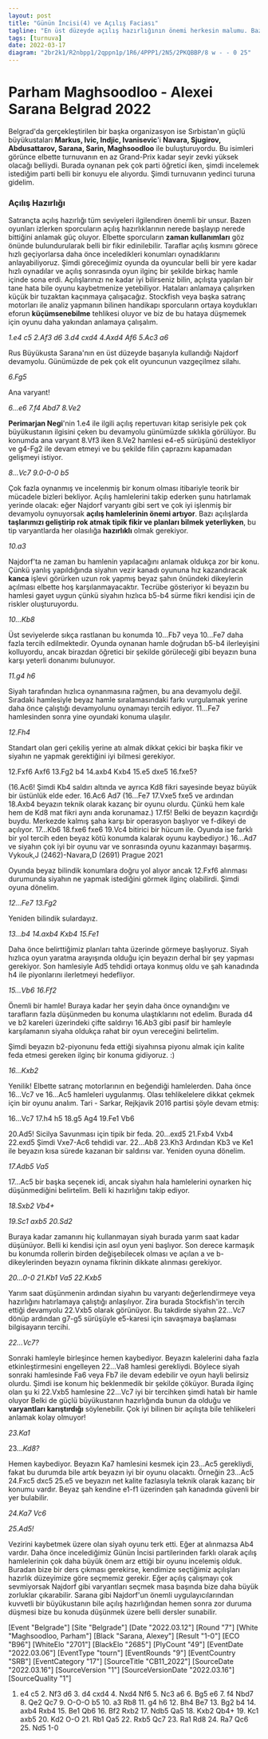 ```yaml
---
layout: post
title: "Günün İncisi(4) ve Açılış Faciası"
tagline: "En üst düzeyde açılış hazırlığının önemi herkesin malumu. Bazı açılışlar var ki, tek bir kötü hamle bile harika bir hazırlığı berbat edebilir. 2022 Fide Grand-Prix ikinci ayağı Belgrad'da oynanırken aynı yerde bir başka turnuva daha oynanmaktaydı. Sırbistan'ın en güçlü oyuncuları için organize edilen bu turnuva en az Grand-Prix kadar ilgi çekiciydi."
tags: [turnuva]
date: 2022-03-17
diagram: "2br2k1/R2nbpp1/2qppn1p/1R6/4PPP1/2N5/2PKQBBP/8 w - - 0 25"
---
```


# Parham Maghsoodloo - Alexei Sarana Belgrad 2022

Belgrad'da gerçekleştirilen bir başka organizasyon ise Sırbistan'ın güçlü büyükustaları **Markus, Ivic, Indjic, Ivanisevic**'i **Navara, Sjugirov, Abdusattarov, Sarana, Sarin, Maghsoodloo** ile buluşturuyordu. Bu isimleri görünce elbette turnuvanın en az Grand-Prix kadar seyir zevki yüksek olacağı belliydi. Burada oynanan pek çok parti öğretici iken, şimdi incelemek istediğim parti belli bir konuyu ele alıyordu. Şimdi turnuvanın yedinci turuna gidelim.

### **Açılış Hazırlığı**

Satrançta açılış hazırlığı tüm seviyeleri ilgilendiren önemli bir unsur. Bazen oyunları izlerken sporcuların açılış hazırlıklarının nerede başlayıp nerede bittiğini anlamak güç oluyor. Elbette sporcuların **zaman kullanımları** göz önünde bulundurularak belli bir fikir edinilebilir. Taraflar açılış kısmını görece hızlı geçiyorlarsa daha önce inceledikleri konumları oynadıklarını anlayabiliyoruz.
Şimdi göreceğimiz oyunda da oyuncular belli bir yere kadar hızlı oynadılar ve açılış sonrasında oyun ilginç bir şekilde birkaç hamle içinde sona erdi. Açılışlarınızı ne kadar iyi bilirseniz bilin, açılışta yapılan bir tane hata bile oyunu kaybetmenize yetebiliyor. Hataları anlamaya çalışırken küçük bir tuzaktan kaçınmaya çalışacağız. Stockfish veya başka satranç motorları ile analiz yapmanın bilinen handikapı sporcuların ortaya koydukları eforun **küçümsenebilme** tehlikesi oluyor ve biz de bu hataya düşmemek için oyunu daha yakından anlamaya çalışalım.

_1.e4 c5 2.Af3 d6 3.d4 cxd4 4.Axd4 Af6 5.Ac3 a6_

Rus Büyükusta Sarana'nın en üst düzeyde başarıyla kullandığı Najdorf devamyolu. Günümüzde de pek çok elit oyuncunun vazgeçilmez silahı.

<div class="cbdiagram"
data-size="400"
data-fen="rnbqkb1r/1p2pppp/p2p1n2/8/3NP3/2N5/PPP2PPP/R1BQKB1R w KQkq - 0 6"
data-buttons="0"
data-legend="Sicilya Savunması Najdorf Varyantı">
</div>

_6.Fg5_

Ana varyant!

_6...e6 7.f4 Abd7 8.Ve2_

<div class="cbdiagram"
data-size="400"
data-fen="r1bqkb1r/1p1n1ppp/p2ppn2/6B1/3NPP2/2N5/PPP1Q1PP/R3KB1R b KQkq - 0 8"
data-buttons="0"
data-legend="8.Ve2 sonrası konum">
</div>

**Perimarjan Negi**'nin 1.e4 ile ilgili açılış repertuvarı kitap serisiyle pek çok büyükustanın ilgisini çeken bu devamyolu günümüzde sıklıkla görülüyor. Bu konumda ana varyant 8.Vf3 iken 8.Ve2 hamlesi e4-e5 sürüşünü destekliyor ve g4-Fg2 ile devam etmeyi ve bu şekilde filin çaprazını kapamadan gelişmeyi istiyor.

_8...Vc7 9.0-0-0 b5_

<div class="cbdiagram"
data-size="400"
data-fen="r1b1kb1r/2qn1ppp/p2ppn2/1p4B1/3NPP2/2N5/PPP1Q1PP/2KR1B1R w kq - 0 10"
data-buttons="0"
data-legend="9...b5 sonrası konum">
</div>

Çok fazla oynanmış ve incelenmiş bir konum olması itibariyle teorik bir mücadele bizleri bekliyor. Açılış hamlelerini takip ederken şunu hatırlamak yerinde olacak: eğer Najdorf varyantı gibi sert ve çok iyi işlenmiş bir devamyolu oynuyorsak **açılış hamlelerinin önemi artıyor**. Bazı açılışlarda **taşlarımızı geliştirip rok atmak tipik fikir ve planları bilmek yeterliyken**, bu tip varyantlarda her olasılığa **hazırlıklı** olmak gerekiyor.

_10.a3_

Najdorf'ta ne zaman bu hamlenin yapılacağını anlamak oldukça zor bir konu. Çünkü yanlış yapıldığında siyahın vezir kanadı oyununa hız kazandıracak **kanca** işlevi görürken uzun rok yapmış beyaz şahın önündeki dikeylerin açılması elbette hoş karşılanmayacaktır. Tecrübe gösteriyor ki beyazın bu hamlesi gayet uygun çünkü siyahın hızlıca b5-b4 sürme fikri kendisi için de riskler oluşturuyordu.

_10...Kb8_


<div class="cbdiagram"
data-size="400"
data-fen="1rb1kb1r/2qn1ppp/p2ppn2/1p4B1/3NPP2/P1N5/1PP1Q1PP/2KR1B1R w k - 0 11"
data-buttons="0"
data-legend="10...Kb8 sonrası konum">
</div>

Üst seviyelerde sıkça rastlanan bu konumda 10...Fb7 veya 10...Fe7 daha fazla tercih edilmektedir. Oyunda oynanan hamle doğrudan b5-b4 ilerleyişini kolluyordu, ancak birazdan öğretici bir şekilde görüleceği gibi beyazın buna karşı yeterli donanımı bulunuyor.

_11.g4 h6_

Siyah tarafından hızlıca oynanmasına rağmen, bu ana devamyolu değil. Sıradaki hamlesiyle beyaz hamle sıralamasındaki farkı vurgulamak yerine daha önce çalıştığı devamyolunu oynamayı tercih ediyor. 11...Fe7 hamlesinden sonra yine oyundaki konuma ulaşılır.

_12.Fh4_

Standart olan geri çekiliş yerine atı almak dikkat çekici bir başka fikir ve siyahın ne yapmak gerektiğini iyi bilmesi gerekiyor.

12.Fxf6 Axf6 13.Fg2 b4 14.axb4 Kxb4 15.e5 dxe5 16.fxe5?

<div class="cbdiagram"
data-size="400"
data-fen="2b1kb1r/2q2pp1/p3pn1p/4p3/1r1N1PP1/2N5/1PP1Q1BP/2KR3R w k - 0 16"
data-buttons="0"
data-legend="Analiz diyagramı: 16.fxe5 sonrası konum">
</div>

(16.Ac6! Şimdi Kb4 saldırı altında ve ayrıca Kd8 fikri sayesinde beyaz büyük bir üstünlük elde eder. 16.Ac6 Ad7 (16...Fe7 17.Vxe5 fxe5 ve ardından 18.Axb4 beyazın teknik olarak kazanç bir oyunu olurdu. Çünkü hem kale hem de Kd8 mat fikri aynı anda korunamaz.) 17.f5! Belki de beyazın kaçırdığı buydu. Merkezde kalmış şaha karşı bir operasyon başlıyor ve f-dikeyi de açılıyor. 17...Kb6 18.fxe6 fxe6 19.Vc4 bitirici bir hücum ile. Oyunda ise farklı bir yol tercih eden beyaz kötü konumda kalarak oyunu kaybediyor.) 16...Ad7 ve siyahın çok iyi bir oyunu var ve sonrasında oyunu kazanmayı başarmış. Vykouk,J (2462)-Navara,D (2691) Prague 2021

Oyunda beyaz bilindik konumlara doğru yol alıyor ancak 12.Fxf6 alınması durumunda siyahın ne yapmak istediğini görmek ilginç olabilirdi. Şimdi oyuna dönelim.

<div class="cbdiagram"
data-size="400"
data-fen="1rb1kb1r/2qn1pp1/p2ppn1p/1p6/3NPPPB/P1N5/1PP1Q2P/2KR1B1R b k - 0 12"
data-buttons="0"
data-legend="11.Fh4 sonrası konum">
</div>

_12...Fe7 13.Fg2_

Yeniden bilindik sulardayız.

<div class="cbdiagram"
data-size="400"
data-fen="1rb1k2r/2qnbpp1/p2ppn1p/1p6/3NPPPB/P1N5/1PP1Q1BP/2KR3R b k - 0 13"
data-buttons="0"
data-legend="13.Fg2 sonrası konum">
</div>

_13...b4 14.axb4 Kxb4 15.Fe1_

Daha önce belirttiğimiz planları tahta üzerinde görmeye başlıyoruz. Siyah hızlıca oyun yaratma arayışında olduğu için beyazın derhal bir şey yapması gerekiyor. Son hamlesiyle Ad5 tehdidi ortaya konmuş oldu ve şah kanadında h4 ile piyonlarını ilerletmeyi hedefliyor.

<div class="cbdiagram"
data-size="400"
data-fen="2b1k2r/2qnbpp1/p2ppn1p/8/1r1NPPP1/2N5/1PP1Q1BP/2KRB2R b k - 0 15"
data-buttons="0"
data-legend="15.Fe1 sonrası konum">
</div>

_15...Vb6 16.Ff2_

Önemli bir hamle! Buraya kadar her şeyin daha önce oynandığını ve tarafların fazla düşünmeden bu konuma ulaştıklarını not edelim. Burada d4 ve b2 kareleri üzerindeki çifte saldırıyı 16.Ab3 gibi pasif bir hamleyle karşılamanın siyaha oldukça rahat bir oyun vereceğini belirtelim.

<div class="cbdiagram"
data-size="400"
data-fen="2b1k2r/3nbpp1/pq1ppn1p/8/1r1NPPP1/2N5/1PP1QBBP/2KR3R b k - 0 16
"
data-buttons="0"
data-legend="16.Ff2 sonrası konum">
</div>

Şimdi beyazın b2-piyonunu feda ettiği siyahınsa piyonu almak için kalite feda etmesi gereken ilginç bir konuma gidiyoruz. :)

_16...Kxb2_

Yenilik!  Elbette satranç motorlarının en beğendiği hamlelerden. Daha önce 16...Vc7 ve 16...Ac5 hamleleri uygulanmış. Olası tehlikelelere dikkat çekmek için bir oyunu analım. Tari - Sarkar, Rejkjavik 2016 partisi şöyle devam etmiş:

16...Vc7 17.h4 h5 18.g5 Ag4 19.Fe1 Vb6

<div class="cbdiagram"
data-size="400"
data-fen="2b1k2r/3nbpp1/pq1pp3/6Pp/1r1NPPnP/2N5/1PP1Q1B1/2KRB2R w k - 0 20"
data-buttons="0"
data-legend="Analiz diyagramı 19...Vb6 sonrası konum">
</div>

20.Ad5! Sicilya Savunması için tipik bir feda. 20...exd5 21.Fxb4 Vxb4 22.exd5 Şimdi Vxe7-Ac6 tehdidi var. 22...Ab8 23.Kh3 Ardından Kb3 ve Ke1 ile beyazın kısa sürede kazanan bir saldırısı var. Yeniden oyuna dönelim.


<div class="cbdiagram"
data-size="400"
data-fen="2b1k2r/3nbpp1/pq1ppn1p/8/3NPPP1/2N5/1rP1QBBP/2KR3R w k - 0 17
"
data-buttons="0"
data-legend="16...Kxb2 sonrası konum">
</div>

_17.Adb5 Va5_

17...Ac5 bir başka seçenek idi, ancak siyahın hala hamlelerini oynarken hiç düşünmediğini belirtelim. Belli ki hazırlığını takip ediyor.

_18.Sxb2 Vb4+_

<div class="cbdiagram"
data-size="400"
data-fen="2b1k2r/3nbpp1/p2ppn1p/1N6/1q2PPP1/2N5/1KP1QBBP/3R3R w k - 0 19
"
data-buttons="0"
data-legend="18...Vb4 sonrası konum">
</div>

_19.Sc1 axb5 20.Sd2_

<div class="cbdiagram"
data-size="400"
data-fen="2b1k2r/3nbpp1/3ppn1p/1p6/1q2PPP1/2N5/2PKQBBP/3R3R b k - 0 20"
data-buttons="0"
data-legend="20.Şd2 sonrası konum">
</div>

Buraya kadar zamanını hiç kullanmayan siyah burada yarım saat kadar düşünüyor. Belli ki kendisi için asıl oyun yeni başlıyor. Son derece karmaşık bu konumda rollerin birden değişebilecek olması ve açılan a ve b-dikeylerinden beyazın oynama fikrinin dikkate alınması gerekiyor.

_20...0-0 21.Kb1 Va5 22.Kxb5_

Yarım saat düşünmenin ardından siyahın bu varyantı değerlendirmeye veya hazırlığını hatırlamaya çalıştığı anlaşılıyor. Zira burada Stockfish'in tercih ettiği devamyolu 22.Vxb5 olarak görünüyor. Bu takdirde siyahın 22...Vc7 dönüp ardından g7-g5 sürüşüyle e5-karesi için savaşmaya başlaması bilgisayarın tercihi.

<div class="cbdiagram"
data-size="400"
data-fen="2b2rk1/3nbpp1/3ppn1p/qR6/4PPP1/2N5/2PKQBBP/7R b - - 0 22"
data-buttons="0"
data-legend="22.Kxb5 sonrası konum">
</div>

_22...Vc7?_

Sonraki hamleyle birleşince hemen kaybediyor. Beyazın kalelerini daha fazla etkinleştirmesini engelleyen 22...Va8 hamlesi gerekliydi. Böylece siyah sonraki hamlesinde Fa6 veya Fb7 ile devam edebilir ve oyun hayli belirsiz olurdu. Şimdi ise konum hiç beklenmedik bir şekilde çöküyor. Burada ilginç olan şu ki 22.Vxb5 hamlesine 22...Vc7 iyi bir tercihken şimdi hatalı bir hamle oluyor Belki de güçlü büyükustanın hazırlığında bunun da olduğu ve **varyantları karıştırdığı** söylenebilir. Çok iyi bilinen bir açılışta bile tehlikeleri anlamak kolay olmuyor!

_23.Ka1_  

<div class="cbdiagram"
data-size="400"
data-fen="2b2rk1/2qnbpp1/3ppn1p/1R6/4PPP1/2N5/2PKQBBP/R7 b - - 0 23"
data-buttons="0"
data-legend="23.Ka1 sonrası konum">
</div>

23..._Kd8?_

Hemen kaybediyor. Beyazın Ka7 hamlesini kesmek için 23...Ac5 gerekliydi, fakat bu durumda bile artık beyazın iyi bir oyunu olacaktı. Örneğin 23...Ac5 24.Fxc5 dxc5 25.e5 ve beyazın net kalite fazlasıyla teknik olarak kazanç bir konumu vardır. Beyaz şah kendine e1-f1 üzerinden şah kanadında güvenli bir yer bulabilir.  

_24.Ka7 Vc6_

<div class="cbdiagram"
data-size="400"
data-fen="2br2k1/R2nbpp1/2qppn1p/1R6/4PPP1/2N5/2PKQBBP/8 w - - 0 25"
data-buttons="0"
data-legend="24...Vc6 sonrası konum">
</div>

_25.Ad5!_

Vezirini kaybetmek üzere olan siyah oyunu terk etti. Eğer at alınmazsa Ab4 vardır.
Daha önce incelediğimiz Günün İncisi partilerinden farklı olarak açılış hamlelerinin çok daha büyük önem arz ettiği bir oyunu incelemiş olduk. Buradan bize bir ders çıkması gerekirse, kendimize seçtiğimiz açılışları hazırlık düzeyimize göre seçmemiz gerekir. Eğer açılış çalışmayı çok sevmiyorsak Najdorf gibi varyantları seçmek masa başında bize daha büyük zorluklar çıkarabilir. Sarana gibi Najdorf'un önemli uygulayıcılarından kuvvetli bir büyükustanın bile açılış hazırlığından hemen sonra zor duruma düşmesi bize bu konuda düşünmek üzere belli dersler sunabilir.


<div class="cbreplay" data-url="{{ site.url }}/assets/pgn/Parham Maghsoodloo_Alexey Sarana_2022.pgn" style="max-width:100%;"></div>  


<ct-pgn-viewer>
[Event "Belgrade"]
[Site "Belgrade"]
[Date "2022.03.12"]
[Round "7"]
[White "Maghsoodloo, Parham"]
[Black "Sarana, Alexey"]
[Result "1-0"]
[ECO "B96"]
[WhiteElo "2701"]
[BlackElo "2685"]
[PlyCount "49"]
[EventDate "2022.03.06"]
[EventType "tourn"]
[EventRounds "9"]
[EventCountry "SRB"]
[EventCategory "17"]
[SourceTitle "CB11_2022"]
[SourceDate "2022.03.16"]
[SourceVersion "1"]
[SourceVersionDate "2022.03.16"]
[SourceQuality "1"]

1. e4 c5 2. Nf3 d6 3. d4 cxd4 4. Nxd4 Nf6 5. Nc3 a6 6. Bg5 e6 7. f4 Nbd7 8. Qe2
Qc7 9. O-O-O b5 10. a3 Rb8 11. g4 h6 12. Bh4 Be7 13. Bg2 b4 14. axb4 Rxb4 15.
Be1 Qb6 16. Bf2 Rxb2 17. Ndb5 Qa5 18. Kxb2 Qb4+ 19. Kc1 axb5 20. Kd2 O-O 21.
Rb1 Qa5 22. Rxb5 Qc7 23. Ra1 Rd8 24. Ra7 Qc6 25. Nd5 1-0
</ct-pgn-viewer>
